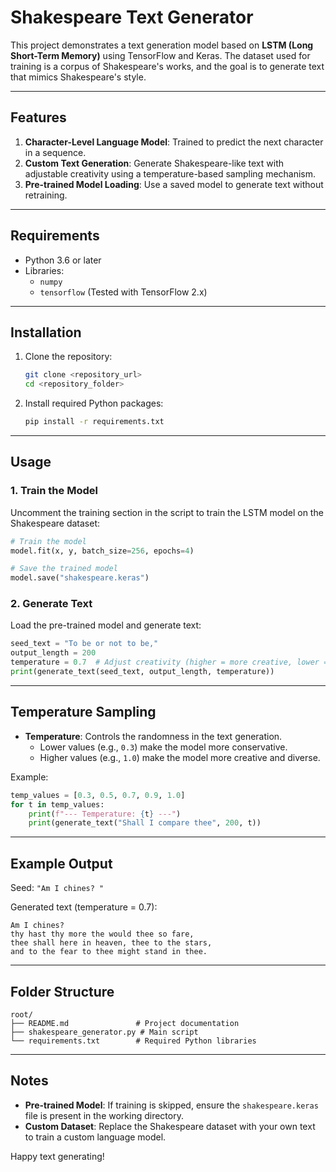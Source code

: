 # Shakespeare Text Generator

This project demonstrates a text generation model based on **LSTM (Long Short-Term Memory)** using TensorFlow and Keras. The dataset used for training is a corpus of Shakespeare's works, and the goal is to generate text that mimics Shakespeare's style.

---

## Features

1. **Character-Level Language Model**: Trained to predict the next character in a sequence.
2. **Custom Text Generation**: Generate Shakespeare-like text with adjustable creativity using a temperature-based sampling mechanism.
3. **Pre-trained Model Loading**: Use a saved model to generate text without retraining.

---

## Requirements

- Python 3.6 or later
- Libraries:
  - `numpy`
  - `tensorflow` (Tested with TensorFlow 2.x)

---

## Installation

1. Clone the repository:
   ```bash
   git clone <repository_url>
   cd <repository_folder>
   ```

2. Install required Python packages:
   ```bash
   pip install -r requirements.txt
   ```

---

## Usage

### 1. **Train the Model**
Uncomment the training section in the script to train the LSTM model on the Shakespeare dataset:
```python
# Train the model
model.fit(x, y, batch_size=256, epochs=4)

# Save the trained model
model.save("shakespeare.keras")
```

### 2. **Generate Text**
Load the pre-trained model and generate text:
```python
seed_text = "To be or not to be,"
output_length = 200
temperature = 0.7  # Adjust creativity (higher = more creative, lower = more conservative)
print(generate_text(seed_text, output_length, temperature))
```

---

## Temperature Sampling

- **Temperature**: Controls the randomness in the text generation.
  - Lower values (e.g., `0.3`) make the model more conservative.
  - Higher values (e.g., `1.0`) make the model more creative and diverse.

Example:
```python
temp_values = [0.3, 0.5, 0.7, 0.9, 1.0]
for t in temp_values:
    print(f"--- Temperature: {t} ---")
    print(generate_text("Shall I compare thee", 200, t))
```

---

## Example Output

Seed: `"Am I chines?
"`

Generated text (temperature = 0.7):
```
Am I chines?
thy hast thy more the would thee so fare,
thee shall here in heaven, thee to the stars,
and to the fear to thee might stand in thee.

```

---

## Folder Structure

```
root/
├── README.md               # Project documentation
├── shakespeare_generator.py # Main script
└── requirements.txt        # Required Python libraries
```

---

## Notes

- **Pre-trained Model**: If training is skipped, ensure the `shakespeare.keras` file is present in the working directory.
- **Custom Dataset**: Replace the Shakespeare dataset with your own text to train a custom language model.

Happy text generating!
